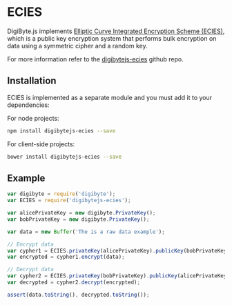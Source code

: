# ECIES
DigiByte.js implements [Elliptic Curve Integrated Encryption Scheme (ECIES)](http://en.wikipedia.org/wiki/Integrated_Encryption_Scheme), which is a public key encryption system that performs bulk encryption on data using a symmetric cipher and a random key.

For more information refer to the [digibytejs-ecies](https://github.com/digicontributer/digibytejs-ecies) github repo.

## Installation
ECIES is implemented as a separate module and you must add it to your dependencies:

For node projects:

```bash
npm install digibytejs-ecies --save
```

For client-side projects:

```bash
bower install digibytejs-ecies --save
```

## Example

```javascript
var digibyte = require('digibyte');
var ECIES = require('digibytejs-ecies');

var alicePrivateKey = new digibyte.PrivateKey();
var bobPrivateKey = new digibyte.PrivateKey();

var data = new Buffer('The is a raw data example');

// Encrypt data
var cypher1 = ECIES.privateKey(alicePrivateKey).publicKey(bobPrivateKey.publicKey);
var encrypted = cypher1.encrypt(data);

// Decrypt data
var cypher2 = ECIES.privateKey(bobPrivateKey).publicKey(alicePrivateKey.publicKey);
var decrypted = cypher2.decrypt(encrypted);

assert(data.toString(), decrypted.toString());
```
